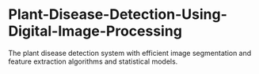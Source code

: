 # Plant-Disease-Detection-Using-Digital-Image-Processing
The plant disease detection system with efficient image segmentation and feature extraction algorithms and statistical models.
